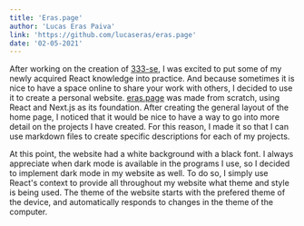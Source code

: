 ```yaml
---
title: 'Eras.page'
author: 'Lucas Eras Paiva'
link: 'https://github.com/lucaseras/eras.page'
date: '02-05-2021'
---
```


After working on the creation of [333-se](/projects/333-se), I was excited to
put some of my newly acquired React knowledge into practice. And because
sometimes it is nice to have a space online to share your work with others, I
decided to use it to create a personal website.
[eras.page](/) was made from scratch, using React and Next.js as its foundation.
After creating the general layout of the home page, I noticed that it would be
nice to have a way to go into more detail on the projects I have created. For
this reason, I made it so that I can use markdown files to create specific
descriptions for each of my projects.

At this point, the website had a white background with a black font. I always
appreciate when dark mode is available in the programs I use, so I decided to
implement dark mode in my website as well. To do so, I simply use React's
context to provide all throughout my website what theme and style is being used.
The theme of the website starts with the prefered theme of the device, and
automatically responds to changes in the theme of the computer.
